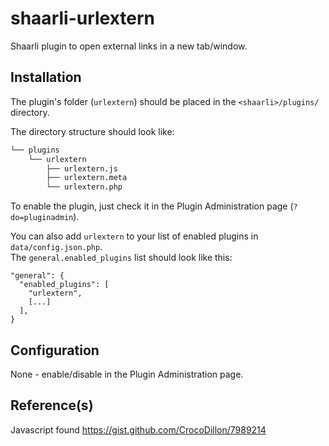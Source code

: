 # shaarli-urlextern
Shaarli plugin to open external links in a new tab/window.

## Installation
The plugin's folder (`urlextern`) should be placed in the `<shaarli>/plugins/` directory.

The directory structure should look like:

```bash 
└── plugins
    └── urlextern
        ├── urlextern.js
        ├── urlextern.meta
        └── urlextern.php
```

To enable the plugin, just check it in the Plugin Administration page (`?do=pluginadmin`).

You can also add `urlextern` to your list of enabled plugins in `data/config.json.php`.\
The `general.enabled_plugins` list should look like this:

```
"general": {
  "enabled_plugins": [
    "urlextern",
    [...]
  ],
}
```

## Configuration
None - enable/disable in the Plugin Administration page.

## Reference(s)
Javascript found https://gist.github.com/CrocoDillon/7989214

<script src="https://gist.github.com/CrocoDillon/7989214.js"></script>
